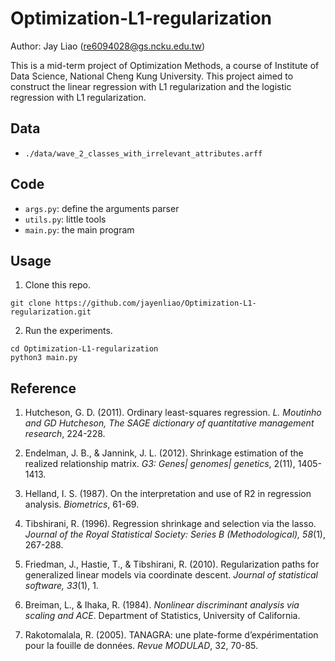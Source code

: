 # Optimization-L1-regularization

Author: Jay Liao (re6094028@gs.ncku.edu.tw)

This is a mid-term project of Optimization Methods, a course of Institute of Data Science, National Cheng Kung University. This project aimed to construct the linear regression with L1 regularization and the logistic regression with L1 regularization.

## Data

- `./data/wave_2_classes_with_irrelevant_attributes.arff`

## Code

-  `args.py`: define the arguments parser
-  `utils.py`: little tools
-  `main.py`: the main program

## Usage

1. Clone this repo.

```
git clone https://github.com/jayenliao/Optimization-L1-regularization.git
```

2. Run the experiments.

```
cd Optimization-L1-regularization
python3 main.py
```

## Reference

1. Hutcheson, G. D. (2011). Ordinary least-squares regression. _L. Moutinho and GD Hutcheson, The SAGE dictionary of quantitative management research_, 224-228.

2. Endelman, J. B., & Jannink, J. L. (2012). Shrinkage estimation of the realized relationship matrix. _G3: Genes| genomes| genetics_, 2(11), 1405-1413.

3. Helland, I. S. (1987). On the interpretation and use of R2 in regression analysis. _Biometrics_, 61-69.

4. Tibshirani, R. (1996). Regression shrinkage and selection via the lasso. _Journal of the Royal Statistical Society: Series B (Methodological), 58_(1), 267-288.

5. Friedman, J., Hastie, T., & Tibshirani, R. (2010). Regularization paths for generalized linear models via coordinate descent. _Journal of statistical software, 33_(1), 1.

6. Breiman, L., & Ihaka, R. (1984). _Nonlinear discriminant analysis via scaling and ACE_. Department of Statistics, University of California.

7. Rakotomalala, R. (2005). TANAGRA: une plate-forme d’expérimentation pour la fouille de données. _Revue MODULAD_, 32, 70-85.
